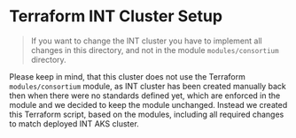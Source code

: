 # Terraform INT Cluster Setup

> If you want to change the INT cluster you have to implement all changes in this directory, and not in the module
> `modules/consortium` directory.

Please keep in mind, that this cluster does not use the Terraform `modules/consortium` module, as INT cluster has been
created manually back then when there were no standards defined yet, which are enforced in the module and we decided to
keep the module unchanged. Instead we created this Terraform script, based on the modules, including all required
changes to match deployed INT AKS cluster.
